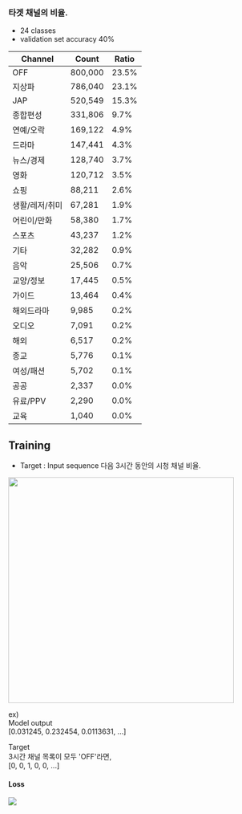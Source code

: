 
### 타겟 채널의 비율.
- 24 classes
- validation set accuracy 40%

Channel|Count|Ratio|
---|---|---|
OFF|800,000|23.5%
지상파|786,040|23.1%
JAP|520,549|15.3%
종합편성|331,806|9.7%
연예/오락|169,122|4.9%
드라마|147,441|4.3%
뉴스/경제|128,740|3.7%
영화|120,712|3.5%
쇼핑|88,211|2.6%
생활/레저/취미|67,281|1.9%
어린이/만화|58,380|1.7%
스포츠|43,237|1.2%
기타|32,282|0.9%
음악|25,506|0.7%
교양/정보|17,445|0.5%
가이드|13,464|0.4%
해외드라마|9,985|0.2%
오디오|7,091|0.2%
해외|6,517|0.2%
종교|5,776|0.1%
여성/패션|5,702|0.1%
공공|2,337|0.0%
유료/PPV|2,290|0.0%
교육|1,040|0.0%




## Training  
- Target :  Input sequence 다음 3시간 동안의 시청 채널 비율.
<img src="https://github.com/SSinyu/TVLOG/blob/master/img/model_architecture.jpg" width="450"/>

ex)  
Model output  
[0.031245, 0.232454, 0.0113631, ...] 

Target  
3시간 채널 목록이 모두 'OFF'라면,  
[0, 0, 1, 0, 0, ...] 

#### Loss
<img src="https://github.com/SSinyu/Hierarchical-Attention-Network/blob/master/img/train_curve.PNG">
